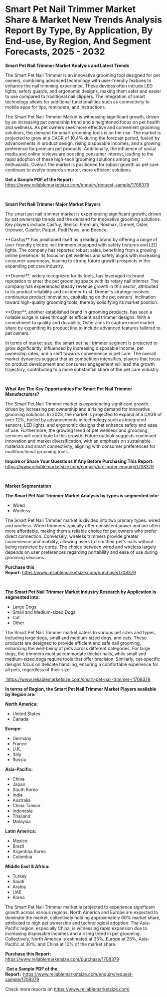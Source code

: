 <p><h1>Smart Pet Nail Trimmer Market Share & Market New Trends Analysis Report By Type, By Application, By End-use, By Region, And Segment Forecasts, 2025 - 2032</h1></p><p><strong>Smart Pet Nail Trimmer Market Analysis and Latest Trends</strong></p>
<p><p>The Smart Pet Nail Trimmer is an innovative grooming tool designed for pet owners, combining advanced technology with user-friendly features to enhance the nail trimming experience. These devices often include LED lights, safety guards, and ergonomic designs, making them safer and easier to use compared to traditional nail clippers. The integration of smart technology allows for additional functionalities such as connectivity to mobile apps for tips, reminders, and instructions.</p><p>The Smart Pet Nail Trimmer Market is witnessing significant growth, driven by an increasing pet ownership trend and a heightened focus on pet health and wellness. As pet owners seek more effective and convenient grooming solutions, the demand for smart grooming tools is on the rise. The market is projected to grow at a CAGR of 10.4% during the forecast period, fueled by advancements in product design, rising disposable incomes, and a growing preference for premium pet products. Additionally, the influence of social media and online reviews are boosting consumer interest, leading to the rapid adoption of these high-tech grooming solutions among pet enthusiasts. Overall, the market is positioned for robust growth as pet care continues to evolve towards smarter, more efficient solutions.</p></p>
<p><strong>Get a Sample PDF of the Report:&nbsp;</strong> <a href="https://www.reliablemarketsize.com/enquiry/request-sample/1708379?utm_campaign=3055&utm_medium=2&utm_source=Github&utm_content=ia&utm_term=27032025&utm_id=smart-pet-nail-trimmer">https://www.reliablemarketsize.com/enquiry/request-sample/1708379</a></p>
<p>&nbsp;</p>
<p><strong>Smart Pet Nail Trimmer Major Market Players</strong></p>
<p><p>The smart pet nail trimmer market is experiencing significant growth, driven by pet ownership trends and the demand for innovative grooming solutions. Key players include Casfuy, Benicci Premium, Rosmax, Dremel, Oster, Urpower, Casifor, Patpet, Pedi Paws, and Boence. </p><p>**Casfuy** has positioned itself as a leading brand by offering a range of user-friendly electric nail trimmers equipped with safety features and LED lights. The company has reported robust sales, benefiting from a growing online presence. Its focus on pet wellness and safety aligns with increasing consumer awareness, leading to strong future growth prospects in the expanding pet care industry.</p><p>**Dremel**, widely recognized for its tools, has leveraged its brand reputation to enter the pet grooming space with its rotary nail trimmer. The company has experienced steady revenue growth in this sector, attributed to its product reliability and customer trust. Dremel's strategy involves continuous product innovation, capitalizing on the pet owners' inclination toward high-quality grooming tools, thereby solidifying its market position.</p><p>**Oster**, another established brand in grooming products, has seen a notable surge in sales through its efficient nail trimmer designs. With a commitment to quality and durability, Oster aims to capture more market share by expanding its product line to include advanced features tailored to pet owners.</p><p>In terms of market size, the smart pet nail trimmer segment is projected to grow significantly, influenced by increasing disposable income, pet ownership rates, and a shift towards convenience in pet care. The overall market dynamics suggest that as competition intensifies, players that focus on product development and consumer engagement will lead the growth trajectory, contributing to a more substantial share of the pet care industry.</p></p>
<p>&nbsp;</p>
<p><strong>What Are The Key Opportunities For Smart Pet Nail Trimmer Manufacturers?</strong></p>
<p><p>The Smart Pet Nail Trimmer market is experiencing significant growth, driven by increasing pet ownership and a rising demand for innovative grooming solutions. In 2023, the market is projected to expand at a CAGR of over 12%, fueled by advancements in technology such as integrated sensors, LED lights, and ergonomic designs that enhance safety and ease of use. Furthermore, the growing trend of pet wellness and grooming services will contribute to this growth. Future outlook suggests continued innovation and market diversification, with an emphasis on sustainable materials and smart connectivity, aligning with consumer preferences for multifunctional grooming tools.</p></p>
<p><strong>Inquire or Share Your Questions If Any Before Purchasing This Report:</strong> <a href="https://www.reliablemarketsize.com/enquiry/pre-order-enquiry/1708379?utm_campaign=3055&utm_medium=2&utm_source=Github&utm_content=ia&utm_term=27032025&utm_id=smart-pet-nail-trimmer">https://www.reliablemarketsize.com/enquiry/pre-order-enquiry/1708379</a></p>
<p>&nbsp;</p>
<p><strong>Market Segmentation</strong></p>
<p><strong>The Smart Pet Nail Trimmer Market Analysis by types is segmented into:</strong></p>
<p><ul><li>Wired</li><li>Wireless</li></ul></p>
<p><p>The Smart Pet Nail Trimmer market is divided into two primary types: wired and wireless. Wired trimmers typically offer consistent power and are often more affordable, making them a reliable choice for pet owners who prefer direct connection. Conversely, wireless trimmers provide greater convenience and mobility, allowing users to trim their pet's nails without being restricted by cords. The choice between wired and wireless largely depends on user preferences regarding portability and ease of use during grooming sessions.</p></p>
<p><strong>Purchase this Report:&nbsp;</strong><a href="https://www.reliablemarketsize.com/purchase/1708379?utm_campaign=3055&utm_medium=2&utm_source=Github&utm_content=ia&utm_term=27032025&utm_id=smart-pet-nail-trimmer">https://www.reliablemarketsize.com/purchase/1708379</a></p>
<p>&nbsp;</p>
<p><strong>The Smart Pet Nail Trimmer Market Industry Research by Application is segmented into:</strong></p>
<p><ul><li>Large Dogs</li><li>Small and Medium-sized Dogs</li><li>Cat</li><li>Other</li></ul></p>
<p><p>The Smart Pet Nail Trimmer market caters to various pet sizes and types, including large dogs, small and medium-sized dogs, and cats. These products are designed to provide efficient and safe nail grooming, enhancing the well-being of pets across different categories. For large dogs, the trimmers must accommodate thicker nails, while small and medium-sized dogs require tools that offer precision. Similarly, cat-specific designs focus on delicate handling, ensuring a comfortable experience for all pets, regardless of their size.</p></p>
<p><a href="https://www.reliablemarketsize.com/smart-pet-nail-trimmer-r1708379?utm_campaign=3055&utm_medium=2&utm_source=Github&utm_content=ia&utm_term=27032025&utm_id=smart-pet-nail-trimmer">&nbsp;https://www.reliablemarketsize.com/smart-pet-nail-trimmer-r1708379</a></p>
<p><strong>In terms of Region, the Smart Pet Nail Trimmer Market Players available by Region are:</strong></p>
<p>
    <p> <strong> North America: </strong>
        <ul>
            <li>United States</li>
            <li>Canada</li>
        </ul>
        </p> 
    <p> <strong> Europe: </strong>
        <ul>
            <li>Germany</li>
            <li>France</li>
            <li>U.K.</li>
            <li>Italy</li>
            <li>Russia</li>
        </ul>
        </p> 
    <p> <strong> Asia-Pacific: </strong>
        <ul>
            <li>China</li>
            <li>Japan</li>
            <li>South Korea</li>
            <li>India</li>
            <li>Australia</li>
            <li>China Taiwan</li>
            <li>Indonesia</li>
            <li>Thailand</li>
            <li>Malaysia</li>
        </ul>
        </p> 
    <p> <strong> Latin America: </strong>
        <ul>
            <li>Mexico</li>
            <li>Brazil</li>
            <li>Argentina Korea</li>
            <li>Colombia</li>
        </ul>
        </p> 
    <p> <strong> Middle East & Africa: </strong>
        <ul>
            <li>Turkey</li>
            <li>Saudi</li>
            <li>Arabia</li>
            <li>UAE</li>
            <li>Korea</li>
        </ul>
    </p>
    </p>
<p><p>The Smart Pet Nail Trimmer market is projected to experience significant growth across various regions. North America and Europe are expected to dominate the market, collectively holding approximately 60% market share, attributed to high pet ownership and technological adoption. The Asia-Pacific region, especially China, is witnessing rapid expansion due to increasing disposable incomes and a rising trend in pet grooming. Collectively, North America is estimated at 35%, Europe at 25%, Asia-Pacific at 30%, and China at 10% of the market share.</p></p>
<p><strong>Purchase this Report: </strong><a href="https://www.reliablemarketsize.com/purchase/1708379?utm_campaign=3055&utm_medium=2&utm_source=Github&utm_content=ia&utm_term=27032025&utm_id=smart-pet-nail-trimmer">https://www.reliablemarketsize.com/purchase/1708379</a></p>
<p>&nbsp;<strong>Get a Sample PDF of the Report:&nbsp;&nbsp;</strong><a href="https://www.reliablemarketsize.com/enquiry/request-sample/1708379?utm_campaign=3055&utm_medium=2&utm_source=Github&utm_content=ia&utm_term=27032025&utm_id=smart-pet-nail-trimmer">https://www.reliablemarketsize.com/enquiry/request-sample/1708379</a></p>
<p><strong></strong></p>
<p>Check more reports on <a href="https://www.reliablemarketsize.com/?utm_campaign=3055&utm_medium=2&utm_source=Github&utm_content=ia&utm_term=27032025&utm_id=smart-pet-nail-trimmer">https://www.reliablemarketsize.com/</a></p>